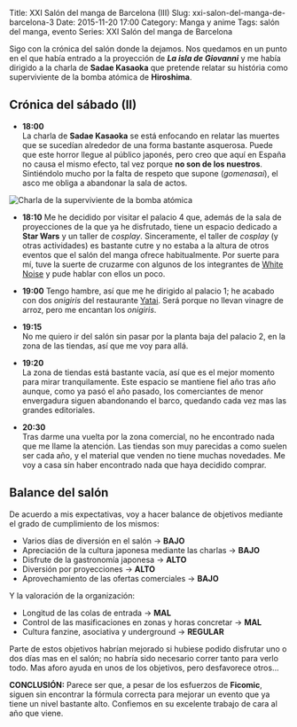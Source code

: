 Title: XXI Salón del manga de Barcelona (III)
Slug: xxi-salon-del-manga-de-barcelona-3
Date: 2015-11-20 17:00
Category: Manga y anime
Tags: salón del manga, evento
Series: XXI Salón del manga de Barcelona



Sigo con la crónica del salón donde la dejamos. Nos quedamos en un punto en el que había entrado a la proyección de ***La isla de Giovanni*** y me había dirigido a la charla de **Sadae Kasaoka** que pretende relatar su história como superviviente de la bomba atómica de **Hiroshima**.

## Crónica del sábado (II)

* **18:00**  
La charla de **Sadae Kasaoka** se está enfocando en relatar las muertes que se sucedían alrededor de una forma bastante asquerosa. Puede que este horror llegue al público japonés, pero creo que aquí en España no causa el mismo efecto, tal vez porque **no son de los nuestros**. Sintiéndolo mucho por la falta de respeto que supone (*gomenasai*), el asco me obliga a abandonar la sala de actos.

![Charla de la superviviente de la bomba atómica]({filename}/images/charla-bomba-atomica-salon-manga-barcelona-2015.jpg)

* **18:10**
Me he decidido por visitar el palacio 4 que, además de la sala de proyecciones de la que ya he disfrutado, tiene un espacio dedicado a **Star Wars** y un taller de *cosplay*. Sinceramente, el taller de *cosplay* (y otras actividades) es bastante cutre y no estaba a la altura de otros eventos que el salón del manga ofrece habitualmente. Por suerte para mí, tuve la suerte de cruzarme con algunos de los integrantes de [White Noise](http://www.whitenoiseofficial.com/) y pude hablar con ellos un poco.

* **19:00**
Tengo hambre, así que me he dirigido al palacio 1; he acabado con dos *onigiris* del restaurante [Yatai](http://www.yatai.cat/). Será porque no llevan vinagre de arroz, pero me encantan los *onigiris*.

* **19:15**  
No me quiero ir del salón sin pasar por la planta baja del palacio 2, en la zona de las tiendas, así que me voy para allá.

* **19:20**  
La zona de tiendas está bastante vacía, así que es el mejor momento para mirar tranquilamente. Este espacio se mantiene fiel año tras año aunque, como ya pasó el año pasado, los comerciantes de menor envergadura siguen abandonando el barco, quedando cada vez mas las grandes editoriales.

* **20:30**  
Tras darme una vuelta por la zona comercial, no he encontrado nada que me llame la atención. Las tiendas son muy parecidas a como suelen ser cada año, y el material que venden no tiene muchas novedades. Me voy a casa sin haber encontrado nada que haya decidido comprar.

## Balance del salón

De acuerdo a mis expectativas, voy a hacer balance de objetivos mediante el grado de cumplimiento de los mismos:

* Varios días de diversión en el salón &rarr; **BAJO**
* Apreciación de la cultura japonesa mediante las charlas &rarr; **BAJO**
* Disfrute de la gastronomía japonesa &rarr; **ALTO**
* Diversión por proyecciones &rarr; **ALTO**
* Aprovechamiento de las ofertas comerciales &rarr; **BAJO**

Y la valoración de la organización:

* Longitud de las colas de entrada &rarr; **MAL**
* Control de las masificaciones en zonas y horas concretar &rarr; **MAL**
* Cultura fanzine, asociativa y underground &rarr; **REGULAR**

Parte de estos objetivos habrían mejorado si hubiese podido disfrutar uno o dos días mas en el salón; no habría sido necesario correr tanto para verlo todo. Mas aforo ayuda en unos de los objetivos, pero desfavorece otros...

**CONCLUSIÓN:** Parece ser que, a pesar de los esfuerzos de **Ficomic**, siguen sin encontrar la fórmula correcta para mejorar un evento que ya tiene un nivel bastante alto. Confiemos en su excelente trabajo de cara al año que viene.
